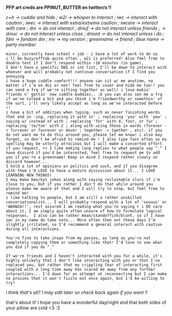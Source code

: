 **PFP art creds are PPINUT_BUTTER on twitter/x !!**

*c+h -> cuddle and hide ; w2i -> whisper to interact ; iwc -> interact with caution ; iwec -> interact with extra/extreme caution ; iwcare -> interact with care ; dni -> do not interact ; dniuf -> do not interact unless friends ; -> dniuc -> do not interact unless close ; dniuid -> do not interact unless i do ; fdni -> fandom dni ; mv -> my version ; greenname -> friend ; blue name -> party member*

	minor, currently have school + job - i have a lot of work to do so i'll be busy/offtab quite often , w2i is preferred! Also feel free to double text if I don't respond within ~10 minutes (in game), 
 	I don't have a specific DNI or int list, I'll be down to interact with whoever and will probably not continue conversation if I find you annoying
	i have a huge cuddle comfort!!! anyone can sit w/ me anytime, no matter if i'm on dni or not! feel free to cover and hide me too!! you can send a frq if we're sitting together as well! i love makin' friends n' gettin' new cuddle buddies.. :D you can also sen me a frq if we've talked a bit and you think i'm friendworthy or somethin' of the sort, i'll very likely accept as long as we've interacted before !!
 	i have a bit of oddities when typing, such as never finishing words that end in -ing, replacing it with in' ; replacing 'you' with 'yew' ; saying w/ instead of with ; replacing 'for' with 4, four, or fur ; replacing 'to/too' with 2 ; along with using those in words (forever -> furrever or fourever or 4ever ; together -> 2gether , etc). if you do not want me to do this around you, please let me know! i also may forget, so don't be afraid to remind me ! I also type fast often so my spelling may be utterly atrocious but I will make a concerted effort if you request. ++ I like making long replies to what people say ^_^ I have discord if you'd be interested, feel free to request me to add you if you're a greenname! Keep in mind I respond rather slowly on discord however...
	I hold a lot of opinions on politics and such, and if you disagree with them i'd LOVE to have a mature discussion about it... I LOVE LEARNING NEW THINGS!
	I may make kms/kys jokes along with saying reclaimable slurs if i'm close to you, but if you rather I don't do that while around you please make me aware of that and I will try to stop, but feel free to remind me!
  	i like talking to people, but I am still a rather unskilled conversationalist... I will probably respond with a lot of 'ouuuus' or 'WAOWZA!!', rest assured I am reading what you're saying + i DO care about it, I am simply quite often unsure of how to formulate logical responses.  I also can be rather mean/standoffish/blunt, so if I have iwc in my name do take note... More often then not these days I'm slightly irritated, so I'd recommend a general interact with caution during all interactions.

	You're fine to take inspo from my ponies, as long as you're not completely copying them or something like that! I'd love to see what you did if you do ^_^

 	If we're friends and I haven't interacted with you for a while, it's highly unlikely that I don't like interacting with you or that I've replaced you, but rather that my crippling fear of interacting first coupled with a long time away has scared me away from any further interactions... I'd down for an attempt at reconnecting but I can make no proises that it won't fizzle out once again, but I'd be willing to try!

_i think that's all? I may edit later so check back again if you want !!_

that's about it! I hope you have a wonderful day/night and that both sides of your pillow are cold <3 :3 
